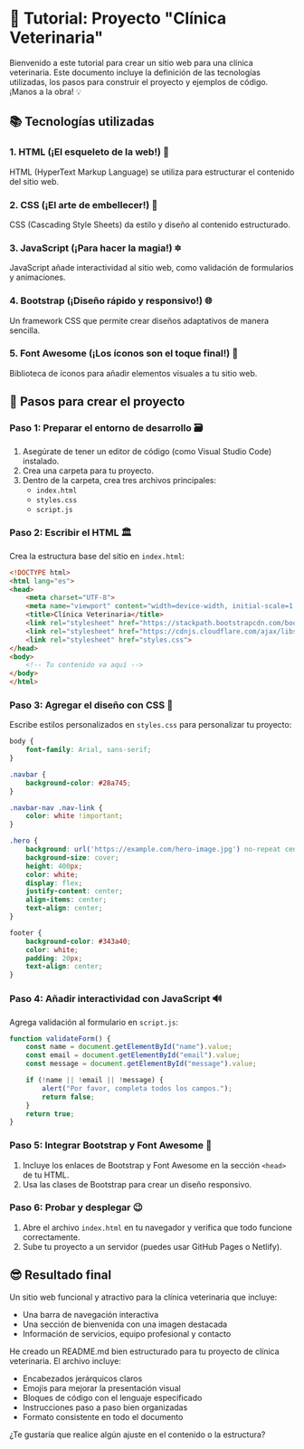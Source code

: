 # 🔧 Tutorial: Proyecto "Clínica Veterinaria"

Bienvenido a este tutorial para crear un sitio web para una clínica veterinaria. Este documento incluye la definición de las tecnologías utilizadas, los pasos para construir el proyecto y ejemplos de código. ¡Manos a la obra! 💡

## 📚 Tecnologías utilizadas

### 1. **HTML** (¡El esqueleto de la web!) 🔬
HTML (HyperText Markup Language) se utiliza para estructurar el contenido del sitio web.

### 2. **CSS** (¡El arte de embellecer!) 🎨
CSS (Cascading Style Sheets) da estilo y diseño al contenido estructurado.

### 3. **JavaScript** (¡Para hacer la magia!) 🔯
JavaScript añade interactividad al sitio web, como validación de formularios y animaciones.

### 4. **Bootstrap** (¡Diseño rápido y responsivo!) 🌐
Un framework CSS que permite crear diseños adaptativos de manera sencilla.

### 5. **Font Awesome** (¡Los íconos son el toque final!) 🌟
Biblioteca de íconos para añadir elementos visuales a tu sitio web.

## 🔨 Pasos para crear el proyecto

### Paso 1: **Preparar el entorno de desarrollo** 🗃️

1. Asegúrate de tener un editor de código (como Visual Studio Code) instalado.
2. Crea una carpeta para tu proyecto.
3. Dentro de la carpeta, crea tres archivos principales:
   * `index.html`
   * `styles.css`
   * `script.js`

### Paso 2: **Escribir el HTML** 🏛️

Crea la estructura base del sitio en `index.html`:

```html
<!DOCTYPE html>
<html lang="es">
<head>
    <meta charset="UTF-8">
    <meta name="viewport" content="width=device-width, initial-scale=1.0">
    <title>Clínica Veterinaria</title>
    <link rel="stylesheet" href="https://stackpath.bootstrapcdn.com/bootstrap/4.5.2/css/bootstrap.min.css">
    <link rel="stylesheet" href="https://cdnjs.cloudflare.com/ajax/libs/font-awesome/5.15.1/css/all.min.css">
    <link rel="stylesheet" href="styles.css">
</head>
<body>
    <!-- Tu contenido va aquí -->
</body>
</html>
```

### Paso 3: **Agregar el diseño con CSS** 💄

Escribe estilos personalizados en `styles.css` para personalizar tu proyecto:

```css
body {
    font-family: Arial, sans-serif;
}

.navbar {
    background-color: #28a745;
}

.navbar-nav .nav-link {
    color: white !important;
}

.hero {
    background: url('https://example.com/hero-image.jpg') no-repeat center center;
    background-size: cover;
    height: 400px;
    color: white;
    display: flex;
    justify-content: center;
    align-items: center;
    text-align: center;
}

footer {
    background-color: #343a40;
    color: white;
    padding: 20px;
    text-align: center;
}
```

### Paso 4: **Añadir interactividad con JavaScript** 🔊

Agrega validación al formulario en `script.js`:

```javascript
function validateForm() {
    const name = document.getElementById("name").value;
    const email = document.getElementById("email").value;
    const message = document.getElementById("message").value;

    if (!name || !email || !message) {
        alert("Por favor, completa todos los campos.");
        return false;
    }
    return true;
}
```

### Paso 5: **Integrar Bootstrap y Font Awesome** 🚀

1. Incluye los enlaces de Bootstrap y Font Awesome en la sección `<head>` de tu HTML.
2. Usa las clases de Bootstrap para crear un diseño responsivo.

### Paso 6: **Probar y desplegar** 😉

1. Abre el archivo `index.html` en tu navegador y verifica que todo funcione correctamente.
2. Sube tu proyecto a un servidor (puedes usar GitHub Pages o Netlify).

## 😎 Resultado final

Un sitio web funcional y atractivo para la clínica veterinaria que incluye:

* Una barra de navegación interactiva
* Una sección de bienvenida con una imagen destacada
* Información de servicios, equipo profesional y contacto



He creado un README.md bien estructurado para tu proyecto de clínica veterinaria. El archivo incluye:

- Encabezados jerárquicos claros
- Emojis para mejorar la presentación visual
- Bloques de código con el lenguaje especificado
- Instrucciones paso a paso bien organizadas
- Formato consistente en todo el documento

¿Te gustaría que realice algún ajuste en el contenido o la estructura?
